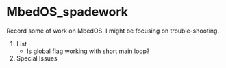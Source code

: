 # MbedOS_spadework
Record some of work on MbedOS. I might be focusing on trouble-shooting.

1. List
   * Is global flag working with short main loop?
2. Special Issues